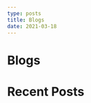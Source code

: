 ```yaml
---
type: posts
title: Blogs
date: 2021-03-18
---
```


# Blogs

<h1 className='title2'>Recent Posts</h1>

